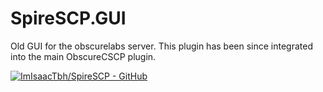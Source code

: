 # SpireSCP.GUI
Old GUI for the obscurelabs server. This plugin has been since integrated into the main ObscureCSCP plugin.

[![ImIsaacTbh/SpireSCP - GitHub](https://gh-card.dev/repos/ImIsaacTbh/SpireSCP.svg?fullname=)](https://github.com/ImIsaacTbh/SpireSCP)
